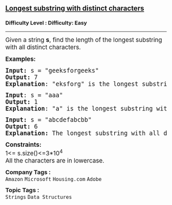 <h2><a href="https://www.geeksforgeeks.org/problems/longest-distinct-characters-in-string5848/1?itm_source=geeksforgeeks&itm_medium=article&itm_campaign=practice_card">Longest substring with distinct characters</a></h2><h3>Difficulty Level : Difficulty: Easy</h3><hr><div class="problems_problem_content__Xm_eO"><p><span style="font-size: 14pt;">Given a string <strong>s</strong>, find the length of the longest substring with all distinct characters.&nbsp;</span></p>
<p><span style="font-size: 14pt;"><strong>Examples:</strong></span></p>
<pre><span style="font-size: 14pt;"><strong>Input: </strong>s = "geeksforgeeks"
<strong>Output:</strong> 7
<strong>Explanation</strong>: "eksforg" is the longest substring with all distinct characters.
</span></pre>
<pre><span style="font-size: 14pt;"><strong>Input</strong>: s = "aaa"
<strong>Output:</strong> 1
<strong>Explanation</strong>: "a" is the longest substring with all distinct characters.<br></span></pre>
<pre><span style="font-size: 14pt;"><strong>Input: </strong>s = "abcdefabcbb"<strong>
Output: </strong>6<strong>
Explanation: </strong>The longest substring with all distinct characters is "abcdef", which has a length of 6.</span></pre>
<p><span style="font-size: 14pt;"><strong>Constraints:</strong><br>1&lt;= s.size()&lt;=3*10<sup>4<br></sup>All the characters are in lowercase.</span></p></div><p><span style=font-size:18px><strong>Company Tags : </strong><br><code>Amazon</code>&nbsp;<code>Microsoft</code>&nbsp;<code>Housing.com</code>&nbsp;<code>Adobe</code>&nbsp;<br><p><span style=font-size:18px><strong>Topic Tags : </strong><br><code>Strings</code>&nbsp;<code>Data Structures</code>&nbsp;